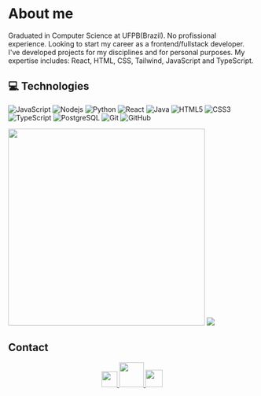 
# About me
Graduated in Computer Science at UFPB(Brazil). No profissional experience. Looking to start my career as a frontend/fullstack developer. I've developed projects for my disciplines and for personal purposes. My expertise includes: React, HTML, CSS, Tailwind, JavaScript and TypeScript.


 ## 💻 Technologies

![JavaScript](https://img.shields.io/badge/-JavaScript-black?style=flat-square&logo=javascript)
![Nodejs](https://img.shields.io/badge/-Nodejs-black?style=flat-square&logo=Node.js)
![Python](https://img.shields.io/badge/-Python-black?style=flat-square&logo=Python)
![React](https://img.shields.io/badge/-React-black?style=flat-square&logo=react)
![Java](https://img.shields.io/badge/-java-E34A86?style=flat-square&logo=java)
![HTML5](https://img.shields.io/badge/-HTML5-E34F26?style=flat-square&logo=html5&logoColor=white)
![CSS3](https://img.shields.io/badge/-CSS3-1572B6?style=flat-square&logo=css3)
![TypeScript](https://img.shields.io/badge/-TypeScript-007ACC?style=flat-square&logo=typescript)
![PostgreSQL](https://img.shields.io/badge/-PostgreSQL-336791?style=flat-square&logo=postgresql)
![Git](https://img.shields.io/badge/-Git-black?style=flat-square&logo=git)
![GitHub](https://img.shields.io/badge/-GitHub-181717?style=flat-square&logo=github)




<p align="left">
<!--   <img alt="KelvynLenis's streak" src="https://github-readme-streak-stats.herokuapp.com/?user=KelvynLenis&theme=omni&hide_border=true"/ width=400> -->
  <img align="centre" src="https://github-readme-stats.vercel.app/api?username=KelvynLenis&count_private=true&include_all_commits=true&show_icons=true&title_color=007bff&text_color=e7e7e7&icon_color=007bff&bg_color=171c28" width=400 />  
<img src="https://github-readme-stats.vercel.app/api/top-langs/?username=KelvynLenis&hide=objective-c&layout=compact&title_color=007bff&text_color=e7e7e7&icon_color=007bff&bg_color=171c28" />

</p>


## Contact
<div align="center">
<a title="LinkedIn" href="https://www.linkedin.com/in/kelvyn-lenis-martins-2188301ab/" target="_blank">
   <img width="32px" src="https://cdn-icons-png.flaticon.com/512/174/174857.png"/>
</a>
 <a href="mailto:kmartinslenis30@hotmail.com">
   <img src="https://logos-world.net/wp-content/uploads/2021/02/Outlook-Logo.png" width=50 />
</a>
  
 <a href="mailto:kmartinslenis30@gmail.com">
   <img src="https://www.freepnglogos.com/uploads/logo-gmail-png/logo-gmail-png-gmail-icon-download-png-and-vector-1.png" width=35 />
</a>
  
 </div>
  
